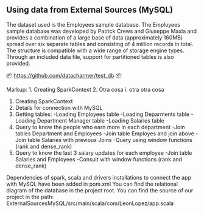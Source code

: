 ## Using data from External Sources (MySQL)

The dataset used is the Employees sample database. The Employees sample database was developed by Patrick Crews and Giuseppe Maxia and provides a combination of a large base of data (approximately 160MB) spread over six separate tables and consisting of 4 million records in total.
The structure is compatible with a wide range of storage engine types. Through an included data file, support for partitioned tables is also provided. 

📦 https://github.com/datacharmer/test_db 📦 

Markup: 1. Creating SparkContext
        2. Otra cosa
            i. otra otra cosa

1. Creating SparkContext 
2. Details for connection with MySQL 
3. Getting tables:
  -Loading Employees table
  -Loading Deparments table
  -Loading Department Manager table
  -Loading Salaries table
4. Query to know the people who earn more in each department
  -Join tables Department and Employees
  -Join table Employes and join above
  -Join table Salaries with previous Joins
  -Query using window functions (rank and dense_rank)
5. Query to know the last 3 salary updates for each employee
  -Join table Salaries and Employees
  -Consult with window functions (rank and dense_rank)


Dependencies of spark, scala and drivers installations to connect the app with MySQL have been added in pom.xml
You can find the relational diagram of the database in the project root.
You can find the source of our project in the path: ExternalSourcesMySQL/src/main/scala/com/LeonLopez/app.scala
